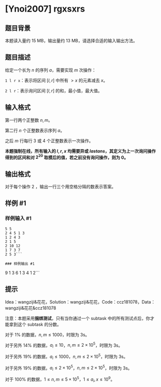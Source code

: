 # [Ynoi2007] rgxsxrs

## 题目背景

本题读入量约 15 MB，输出量约 13 MB，请选择合适的输入输出方法。

## 题目描述

给定一个长为 $n$ 的序列 $a$，需要实现 $m$ 次操作：

`1 l r x`：表示将区间 $[l,r]$ 中所有 $>x$ 的元素减去 $x$。

`2 l r`：表示询问区间 $[l,r]$ 的和，最小值，最大值。

## 输入格式

第一行两个正整数 $n,m$。

第二行 $n$ 个正整数表示序列 $a$。

之后 $m$ 行每行 $3$ 或 $4$ 个正整数表示一次操作。

**本题强制在线，所有输入的 $l,r,x$ 均需要异或 $lastans$，其定义为上一次询问操作得到的区间和对 $2^{20}$ 取模后的值，若之前没有询问操作，则为 $0$。**

## 输出格式

对于每个操作 $2$ ，输出一行三个用空格分隔的数表示答案。

## 样例 #1

### 样例输入 #1
```
5 5
2 4 5 1 3
1 2 4 3
2 1 5
2 10 12
1 7 3 7
2 5 3```

### 样例输出 #1

```
9 1 3
6 1 3
4 1 2```

## 提示

Idea：wangziji&花花，Solution：wangziji&花花，Code：ccz181078，Data：wangziji&花花&ccz181078

注意：本题采用**捆绑测试**，只有当你通过一个 subtask 中的所有测试点后，你才能拿到这个 subtask 的分数。

对于 $1\%$ 的数据，$n,m\leq 1000$，时限为 3s。

对于另外 $14\%$ 的数据，$a_i\leq 10$，$n,m\leq 2\times10^5$，时限为 3s。

对于另外 $19\%$ 的数据，$a_i\leq 1000$，$n,m\leq 2\times10^5$，时限为 3s。

对于另外 $19\%$ 的数据，$a_i\leq 2\times 10^5$，$n,m\leq 2\times10^5$，时限为 3s。


对于 $100\%$ 的数据，$1\le n,m\leq 5\times 10^5$，$1\leq a_i,x\leq 10^9$。
